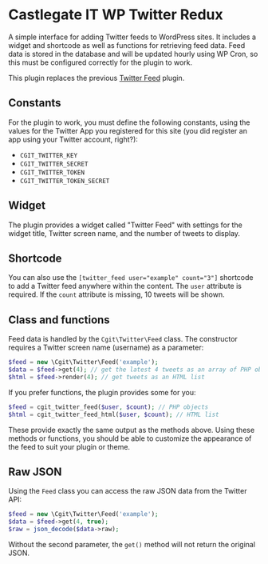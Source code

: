 # Castlegate IT WP Twitter Redux #

A simple interface for adding Twitter feeds to WordPress sites. It includes a widget and shortcode as well as functions for retrieving feed data. Feed data is stored in the database and will be updated hourly using WP Cron, so this must be configured correctly for the plugin to work.

This plugin replaces the previous [Twitter Feed](https://github.com/castlegateit/cgit-wp-twitter) plugin.

## Constants ##

For the plugin to work, you must define the following constants, using the values for the Twitter App you registered for this site (you did register an app using your Twitter account, right?):

*   `CGIT_TWITTER_KEY`
*   `CGIT_TWITTER_SECRET`
*   `CGIT_TWITTER_TOKEN`
*   `CGIT_TWITTER_TOKEN_SECRET`

## Widget ##

The plugin provides a widget called "Twitter Feed" with settings for the widget title, Twitter screen name, and the number of tweets to display.

## Shortcode ##

You can also use the `[twitter_feed user="example" count="3"]` shortcode to add a Twitter feed anywhere within the content. The `user` attribute is required. If the `count` attribute is missing, 10 tweets will be shown.

## Class and functions ##

Feed data is handled by the `Cgit\Twitter\Feed` class. The constructor requires a Twitter screen name (username) as a parameter:

~~~ php
$feed = new \Cgit\Twitter\Feed('example');
$data = $feed->get(4); // get the latest 4 tweets as an array of PHP objects
$html = $feed->render(4); // get tweets as an HTML list
~~~

If you prefer functions, the plugin provides some for you:

~~~ php
$feed = cgit_twitter_feed($user, $count); // PHP objects
$html = cgit_twitter_feed_html($user, $count); // HTML list
~~~

These provide exactly the same output as the methods above. Using these methods or functions, you should be able to customize the appearance of the feed to suit your plugin or theme.

## Raw JSON ##

Using the `Feed` class you can access the raw JSON data from the Twitter API:

~~~ php
$feed = new \Cgit\Twitter\Feed('example');
$data = $feed->get(4, true);
$raw = json_decode($data->raw);
~~~

Without the second parameter, the `get()` method will not return the original JSON.

